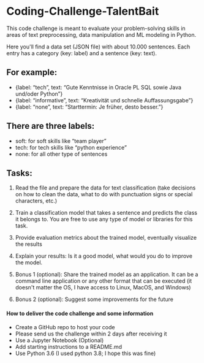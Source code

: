 # Coding-Challenge-TalentBait


This code challenge is meant to evaluate your problem-solving skills in areas of text
preprocessing, data manipulation and ML modeling in Python.

Here you'll find a data set (JSON file) with about 10.000 sentences. Each entry has a category (key: label) and a sentence (key: text). 

## For example:
* {label: “tech”, text: “Gute Kenntnisse in Oracle PL SQL sowie Java und/oder Python”}
* {label: “informative”, text: “Kreativität und schnelle Auffassungsgabe”}
* {label: “none”, text: “Starttermin: Je früher, desto besser.”}

## There are three labels: 
* soft: for soft skills like “team player”
* tech: for tech skills like “python experience”
* none: for all other type of sentences

## Tasks:
1. Read the file and prepare the data for text classification (take decisions on how to clean the data, what to do with punctuation signs or special characters, etc.)
2. Train a classification model that takes a sentence and predicts the class it belongs to. You are free to use any type of model or libraries for this task.
3. Provide evaluation metrics about the trained model, eventually visualize the results
4. Explain your results: Is it a good model, what would you do to improve the model. 
5. Bonus 1 (optional): Share the trained model as an application. It can be a command line application or any other format that can be executed (it doesn't matter the OS, I have access to Linux, MacOS, and Windows)

6. Bonus 2 (optional): Suggest some improvements for the future


#### How to deliver the code challenge and some information
* Create a GitHub repo to host your code
* Please send us the challenge within 2 days after receiving it
* Use a Jupyter Notebook (Optional)
* Add starting instructions to a README.md
* Use Python 3.6 (I used python 3.8; I hope this was fine)
